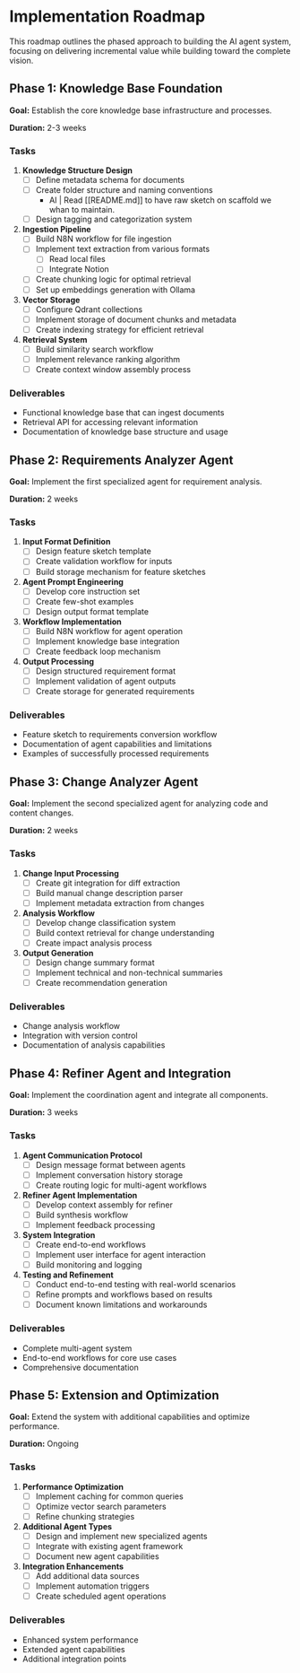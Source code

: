 # Implementation Roadmap

This roadmap outlines the phased approach to building the AI agent system, focusing on delivering incremental value while building toward the complete vision.

## Phase 1: Knowledge Base Foundation

**Goal:** Establish the core knowledge base infrastructure and processes.

**Duration:** 2-3 weeks

### Tasks

1. **Knowledge Structure Design**
   - [ ] Define metadata schema for documents
   - [ ] Create folder structure and naming conventions
      - AI | Read [[README.md]] to have raw sketch on scaffold we whan to maintain.
   - [ ] Design tagging and categorization system

2. **Ingestion Pipeline**
   - [ ] Build N8N workflow for file ingestion
   - [ ] Implement text extraction from various formats
      - [ ] Read local files
      - [ ] Integrate Notion
   - [ ] Create chunking logic for optimal retrieval
   - [ ] Set up embeddings generation with Ollama

3. **Vector Storage**
   - [ ] Configure Qdrant collections
   - [ ] Implement storage of document chunks and metadata
   - [ ] Create indexing strategy for efficient retrieval

4. **Retrieval System**
   - [ ] Build similarity search workflow
   - [ ] Implement relevance ranking algorithm
   - [ ] Create context window assembly process

### Deliverables
- Functional knowledge base that can ingest documents
- Retrieval API for accessing relevant information
- Documentation of knowledge base structure and usage

## Phase 2: Requirements Analyzer Agent

**Goal:** Implement the first specialized agent for requirement analysis.

**Duration:** 2 weeks

### Tasks

1. **Input Format Definition**
   - [ ] Design feature sketch template
   - [ ] Create validation workflow for inputs
   - [ ] Build storage mechanism for feature sketches

2. **Agent Prompt Engineering**
   - [ ] Develop core instruction set
   - [ ] Create few-shot examples
   - [ ] Design output format template

3. **Workflow Implementation**
   - [ ] Build N8N workflow for agent operation
   - [ ] Implement knowledge base integration
   - [ ] Create feedback loop mechanism

4. **Output Processing**
   - [ ] Design structured requirement format
   - [ ] Implement validation of agent outputs
   - [ ] Create storage for generated requirements

### Deliverables
- Feature sketch to requirements conversion workflow
- Documentation of agent capabilities and limitations
- Examples of successfully processed requirements

## Phase 3: Change Analyzer Agent

**Goal:** Implement the second specialized agent for analyzing code and content changes.

**Duration:** 2 weeks

### Tasks

1. **Change Input Processing**
   - [ ] Create git integration for diff extraction
   - [ ] Build manual change description parser
   - [ ] Implement metadata extraction from changes

2. **Analysis Workflow**
   - [ ] Develop change classification system
   - [ ] Build context retrieval for change understanding
   - [ ] Create impact analysis process

3. **Output Generation**
   - [ ] Design change summary format
   - [ ] Implement technical and non-technical summaries
   - [ ] Create recommendation generation

### Deliverables
- Change analysis workflow
- Integration with version control
- Documentation of analysis capabilities

## Phase 4: Refiner Agent and Integration

**Goal:** Implement the coordination agent and integrate all components.

**Duration:** 3 weeks

### Tasks

1. **Agent Communication Protocol**
   - [ ] Design message format between agents
   - [ ] Implement conversation history storage
   - [ ] Create routing logic for multi-agent workflows

2. **Refiner Agent Implementation**
   - [ ] Develop context assembly for refiner
   - [ ] Build synthesis workflow
   - [ ] Implement feedback processing

3. **System Integration**
   - [ ] Create end-to-end workflows
   - [ ] Implement user interface for agent interaction
   - [ ] Build monitoring and logging

4. **Testing and Refinement**
   - [ ] Conduct end-to-end testing with real-world scenarios
   - [ ] Refine prompts and workflows based on results
   - [ ] Document known limitations and workarounds

### Deliverables
- Complete multi-agent system
- End-to-end workflows for core use cases
- Comprehensive documentation

## Phase 5: Extension and Optimization

**Goal:** Extend the system with additional capabilities and optimize performance.

**Duration:** Ongoing

### Tasks

1. **Performance Optimization**
   - [ ] Implement caching for common queries
   - [ ] Optimize vector search parameters
   - [ ] Refine chunking strategies

2. **Additional Agent Types**
   - [ ] Design and implement new specialized agents
   - [ ] Integrate with existing agent framework
   - [ ] Document new agent capabilities

3. **Integration Enhancements**
   - [ ] Add additional data sources
   - [ ] Implement automation triggers
   - [ ] Create scheduled agent operations

### Deliverables
- Enhanced system performance
- Extended agent capabilities
- Additional integration points 